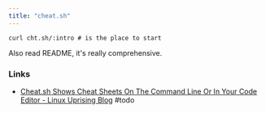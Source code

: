 ```yaml
---
title: "cheat.sh"
---
```


```shell
curl cht.sh/:intro # is the place to start
```

Also read README, it's really comprehensive.

### Links
- [Cheat.sh Shows Cheat Sheets On The Command Line Or In Your Code Editor - Linux Uprising Blog](https://www.linuxuprising.com/2019/07/cheatsh-shows-cheat-sheets-on-command.html) #todo
